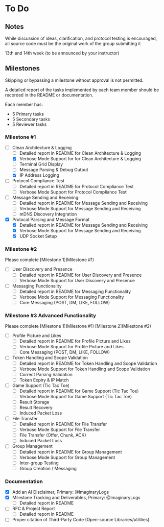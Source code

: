 # To Do

## Notes

While discussion of ideas, clarification, and protocol testing is encouraged, all source code must be the original work of the group submitting it

13th and 14th week (to be announced by your instructor)

## Milestones

Skipping or bypassing a milestone without approval is not permitted.

A detailed report of the tasks implemented by each team member should be recorded in the README or documentation.

Each member has:

- 5 Primary tasks
- 5 Secondary tasks
- 5 Reviewer tasks

### Milestone #1

- [ ] Clean Architecture & Logging
  - [ ] Detailed report in README for Clean Architecture & Logging
  - [x] Verbose Mode Support for for Clean Architecture & Logging
  - [ ] Terminal Grid Display
  - [ ] Message Parsing & Debug Output
  - [x] IP Address Logging
- [ ] Protocol Compliance Test
  - [ ] Detailed report in README for Protocol Compliance Test
  - [ ] Verbose Mode Support for Protocol Compliance Test
- [ ] Message Sending and Receiving
  - [ ] Detailed report in README for Message Sending and Receiving
  - [ ] Verbose Mode Support for Message Sending and Receiving
  - [ ] mDNS Discovery Integration
- [x] Protocol Parsing and Message Format
  - [x] Detailed report in README for Message Sending and Receiving
  - [x] Verbose Mode Support for Message Sending and Receiving
  - [x] UDP Socket Setup

### Milestone #2

Please complete [Milestone 1](Milestone #1)

- [ ] User Discovery and Presence
  - [ ] Detailed report in README for User Discovery and Presence
  - [ ] Verbose Mode Support for User Discovery and Presence
- [ ] Messaging Functionality
  - [ ] Detailed report in README for Messaging Functionality
  - [ ] Verbose Mode Support for Messaging Functionality
  - [ ] Core Messaging (POST, DM, LIKE, FOLLOW)

### Milestone #3 Advanced Functionality

Please complete [Milestone 1](Milestone #1) [Milestone 2](Milestone #2)

- [ ] Profile Picture and Likes
  - [ ] Detailed report in README for Profile Picture and Likes
  - [ ] Verbose Mode Support for Profile Picture and Likes
  - [ ] Core Messaging (POST, DM, LIKE, FOLLOW)
- [ ] Token Handling and Scope Validation
  - [ ] Detailed report in README for Token Handling and Scope Validation
  - [ ] Verbose Mode Support for Token Handling and Scope Validation
  - [ ] Correct Parsing Validation
  - [ ] Token Expiry & IP Match
- [ ] Game Support (Tic Tac Toe)
  - [ ] Detailed report in README for Game Support (Tic Tac Toe)
  - [ ] Verbose Mode Support for Game Support (Tic Tac Toe)
  - [ ] Result Storage
  - [ ] Result Recovery
  - [ ] Induced Packet Loss
- [ ] File Transfer
  - [ ] Detailed report in README for File Transfer
  - [ ] Verbose Mode Support for File Transfer
  - [ ] File Transfer (Offer, Chunk, ACK)
  - [ ] Induced Packet Loss
- [ ] Group Management
  - [ ] Detailed report in README for Group Management
  - [ ] Verbose Mode Support for Group Management
  - [ ] Inter-group Testing
  - [ ] Group Creation / Messaging

### Documentation

- [x] Add an AI Disclaimer, Primary: @ImaginaryLogs
- [x] Milestone Tracking and Deliverables, Primary: @ImaginaryLogs
  - [ ] Detailed report in README
- [ ] RFC & Project Report
  - [ ] Detailed report in README
- [ ] Proper citation of Third-Party Code (Open-source Libraries/utilities)
